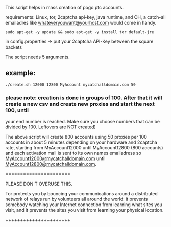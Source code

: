 This script helps in mass creation of pogo ptc accounts.

requirements: Linux, tor, 2captcha api-key, java runtime, and OH, a catch-all emailadres like whateveryouwant@yourhost.com would come in handy.

```sudo apt-get -y update && sudo apt-get -y install tor default-jre```

in config.properties -> put your 2captcha API-Key between the square backets

The script needs 5 arguments.

## example:
```./create.sh 12000 12800 MyAccount mycatchalldomain.com 50 ```
### please note: creation is done in groups of 100. After that it will create a new csv and create new proxies and start the next 100, until
your end number is reached. Make sure you choose numbers that can be divided by 100. Leftovers are NOT created)

The above script will create 800 accounts using 50 proxies per 100 accounts in about 5 minutes depending on your hardware and 2captcha rate, starting from MyAccount12000 until MyAccount12800 (800 accounts) and each activation mail is sent to its own names emailadress so MyAccount12000@mycatchalldomain.com until MyAccount12800@mycatchalldomain.com.


======================

PLEASE DON'T OVERUSE THIS.

Tor protects you by bouncing your communications around a distributed network of relays run by volunteers all around the world: it prevents somebody watching your Internet connection from learning what sites you visit, and it prevents the sites you visit from learning your physical location.

++++++++++++++++++++++
